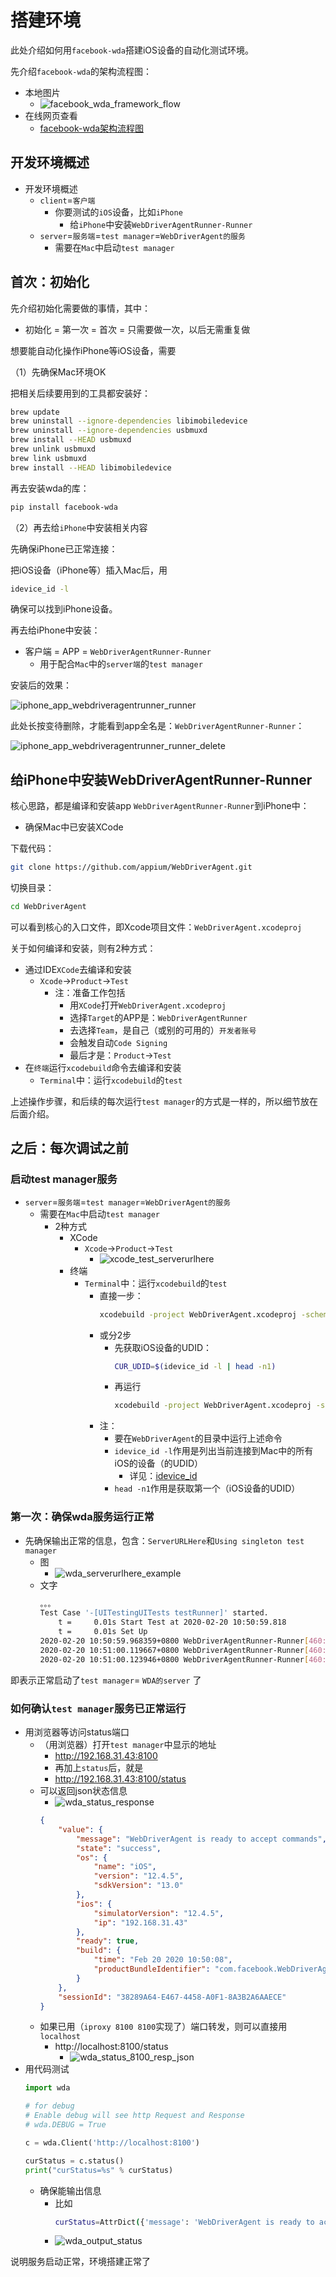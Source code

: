 # 搭建环境

此处介绍如何用`facebook-wda`搭建iOS设备的自动化测试环境。

先介绍`facebook-wda`的架构流程图：

* 本地图片
  * ![facebook_wda_framework_flow](../assets/img/facebook_wda_framework_flow.jpg)
* 在线网页查看
  * [facebook-wda架构流程图](https://www.processon.com/view/link/5eb3689e5653bb07215954bf)

## 开发环境概述

* 开发环境概述
  * `client`=`客户端`
      * 你要测试的`iOS`设备，比如`iPhone`
          * 给`iPhone`中安装`WebDriverAgentRunner-Runner`
  * `server`=`服务端`=`test manager`=`WebDriverAgent的服务`
      * 需要在`Mac`中启动`test manager`

## 首次：初始化

先介绍初始化需要做的事情，其中：

* 初始化 = 第一次 = 首次 = 只需要做一次，以后无需重复做

想要能自动化操作iPhone等iOS设备，需要

（1）先确保Mac环境OK

把相关后续要用到的工具都安装好：

```bash
brew update
brew uninstall --ignore-dependencies libimobiledevice
brew uninstall --ignore-dependencies usbmuxd
brew install --HEAD usbmuxd
brew unlink usbmuxd
brew link usbmuxd
brew install --HEAD libimobiledevice
```

再去安装wda的库：

```bash
pip install facebook-wda
```

（2）再去给`iPhone`中安装相关内容

先确保iPhone已正常连接：

把iOS设备（iPhone等）插入Mac后，用

```bash
idevice_id -l
```

确保可以找到iPhone设备。

再去给iPhone中安装：

* 客户端 = APP = `WebDriverAgentRunner-Runner`
  * 用于配合`Mac`中的`server端`的`test manager`

安装后的效果：

![iphone_app_webdriveragentrunner_runner](../assets/img/iphone_app_webdriveragentrunner_runner.png)

此处长按变待删除，才能看到app全名是：`WebDriverAgentRunner-Runner`：

![iphone_app_webdriveragentrunner_runner_delete](../assets/img/iphone_app_webdriveragentrunner_runner_delete.png)

## 给iPhone中安装WebDriverAgentRunner-Runner

核心思路，都是编译和安装app `WebDriverAgentRunner-Runner`到iPhone中：

* 确保Mac中已安装XCode

下载代码：

```bash
git clone https://github.com/appium/WebDriverAgent.git
```

切换目录：

```bash
cd WebDriverAgent
```

可以看到核心的入口文件，即Xcode项目文件：`WebDriverAgent.xcodeproj`

关于如何编译和安装，则有2种方式：

* 通过IDE`XCode`去编译和安装
  * `Xcode`->`Product`->`Test`
    * 注：准备工作包括
      * 用`XCode`打开`WebDriverAgent.xcodeproj`
      * 选择`Target`的APP是：`WebDriverAgentRunner`
      * 去选择`Team`，是自己（或别的可用的）`开发者账号`
      * 会触发自动`Code Signing`
      * 最后才是：`Product`->`Test`
* 在`终端`运行`xcodebuild`命令去编译和安装
  * `Terminal`中：运行`xcodebuild`的`test`

上述操作步骤，和后续的每次运行`test manager`的方式是一样的，所以细节放在后面介绍。

## 之后：每次调试之前

### 启动test manager服务

* `server`=`服务端`=`test manager`=`WebDriverAgent的服务`
  * 需要在`Mac`中启动`test manager`
    * 2种方式
      * XCode
        * `Xcode`->`Product`->`Test`
          * ![xcode_test_serverurlhere](../assets/img/xcode_test_serverurlhere.jpg)
      * 终端
        * `Terminal`中：运行`xcodebuild`的`test`
          * 直接一步：
            ```bash
            xcodebuild -project WebDriverAgent.xcodeproj -scheme WebDriverAgentRunner -destination "id=`idevice_id -l | head -n1`" test
            ```
          * 或分2步
            * 先获取iOS设备的UDID：
              ```bash
              CUR_UDID=$(idevice_id -l | head -n1)
              ```
            * 再运行
              ```bash
              xcodebuild -project WebDriverAgent.xcodeproj -scheme WebDriverAgentRunner -destination "id=$CUR_UDID" test
              ```
          * 注：
            * 要在`WebDriverAgent`的目录中运行上述命令
            * `idevice_id -l`作用是列出当前连接到Mac中的所有iOS的设备（的UDID）
              * 详见：[idevice_id](https://book.crifan.com/books/apple_develop_summary/website/desktop/idevice_id.html)
            * `head -n1`作用是获取第一个（iOS设备的UDID）

### 第一次：确保wda服务运行正常

* 先确保输出正常的信息，包含：`ServerURLHere`和`Using singleton test manager`
  * 图
    * ![wda_serverurlhere_example](../assets/img/wda_serverurlhere_example.png)
  * 文字
    ```bash
    。。。
    Test Case '-[UITestingUITests testRunner]' started.
        t =     0.01s Start Test at 2020-02-20 10:50:59.818
        t =     0.01s Set Up
    2020-02-20 10:50:59.968359+0800 WebDriverAgentRunner-Runner[460:142725] Built at Feb 20 2020 10:50:08
    2020-02-20 10:51:00.119667+0800 WebDriverAgentRunner-Runner[460:142725] ServerURLHere->http://192.168.31.43:8100<-ServerURLHere
    2020-02-20 10:51:00.123946+0800 WebDriverAgentRunner-Runner[460:142853] Using singleton test manager
    ```

即表示正常启动了`test manager`= `WDA的server` 了

### 如何确认`test manager`服务已正常运行

* 用浏览器等访问status端口
  * （用浏览器）打开`test manager`中显示的地址
    * http://192.168.31.43:8100
    * 再加上`status`后，就是
    * http://192.168.31.43:8100/status
  * 可以返回json状态信息
    * ![wda_status_response](../assets/img/wda_status_response.png)
    ```json
    {
        "value": {
            "message": "WebDriverAgent is ready to accept commands",
            "state": "success",
            "os": {
                "name": "iOS",
                "version": "12.4.5",
                "sdkVersion": "13.0"
            },
            "ios": {
                "simulatorVersion": "12.4.5",
                "ip": "192.168.31.43"
            },
            "ready": true,
            "build": {
                "time": "Feb 20 2020 10:50:08",
                "productBundleIdentifier": "com.facebook.WebDriverAgentRunner"
            }
        },
        "sessionId": "38289A64-E467-4458-A0F1-8A3B2A6AAECE"
    }
    ```
  * 如果已用（`iproxy 8100 8100`实现了）端口转发，则可以直接用`localhost`
    * http://localhost:8100/status
      * ![wda_status_8100_resp_json](../assets/img/wda_status_8100_resp_json.png)
* 用代码测试
  ```python
  import wda

  # for debug
  # Enable debug will see http Request and Response
  # wda.DEBUG = True

  c = wda.Client('http://localhost:8100')

  curStatus = c.status()
  print("curStatus=%s" % curStatus)
  ```
  * 确保能输出信息
    * 比如
      ```bash
      curStatus=AttrDict({'message': 'WebDriverAgent is ready to accept commands', 'state': 'success', 'os': {'testmanagerdVersion': 26, 'name': 'iOS', 'sdkVersion': '14.2', 'version': '12.3.1'}, 'ios': {'ip': '192.168.31.58'}, 'ready': True, 'build': {'time': 'Apr 10 2021 22:08:54', 'productBundleIdentifier': 'com.facebook.WebDriverAgentRunner'}, 'sessionId': None})
      ```
    * ![wda_output_status](../assets/img/wda_output_status.png)

说明服务启动正常，环境搭建正常了
